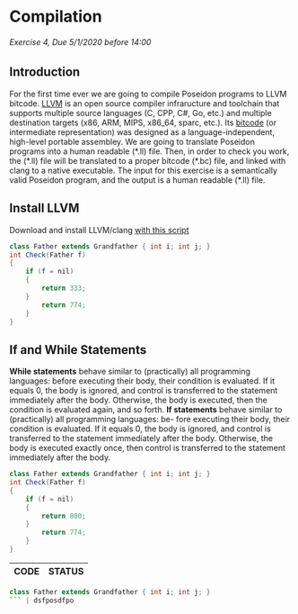 # Compilation
###### Exercise 4, Due 5/1/2020 before 14:00

## Introduction
For the first time ever we are going to compile Poseidon programs to LLVM bitcode.
[LLVM](https://llvm.org/) is an open source compiler infraructure and toolchain
that supports multiple source languages (C, CPP, C#, Go, etc.)
and multiple destination targets (x86, ARM, MIPS, x86_64, sparc, etc.).
Its [bitcode](https://llvm.org/docs/LangRef.html) (or intermediate representation)
was designed as a language-independent, high-level portable assembley.
We are going to translate Poseidon programs into a human readable (\*.ll) file.
Then, in order to check you work, the (\*.ll) file will be translated to a proper
bitcode (\*.bc) file, and linked with clang to a native executable.
The input for this exercise is a semantically valid Poseidon program,
and the output is a human readable (\*.ll) file.

## Install LLVM
Download and install LLVM/clang [with this script][build-llvm-600-script]

[build-llvm-600-script]: https://github.com/OrenGitHub/COMPILATION_IDC_FOR_STUDENTS/blob/master/FOLDER_3_SOURCE_CODE/EX4/FOLDER_9_SCRIPTS/build-llvm-6.0.0

```java
class Father extends Grandfather { int i; int j; }
int Check(Father f)
{
	if (f = nil)
	{
	    return 333;
	}
	    return 774;
	}
}
```
## If and While Statements
**While statements** behave similar to (practically) all programming languages:
before executing their body, their condition is evaluated. If it equals 0, the body
is ignored, and control is transferred to the statement immediately after the
body. Otherwise, the body is executed, then the condition is evaluated again,
and so forth.
**If statements** behave similar to (practically) all programming languages: be-
fore executing their body, their condition is evaluated. If it equals 0, the body is
ignored, and control is transferred to the statement immediately after the body.
Otherwise, the body is executed exactly once, then control is transferred to the
statement immediately after the body.

```java
class Father extends Grandfather { int i; int j; }
int Check(Father f)
{
	if (f = nil)
	{
	    return 800;
	}
	    return 774;
	}
}
```



| CODE | STATUS |
| ---- | ------ |
```java
class Father extends Grandfather { int i; int j; }
``` | dsfposdfpo
